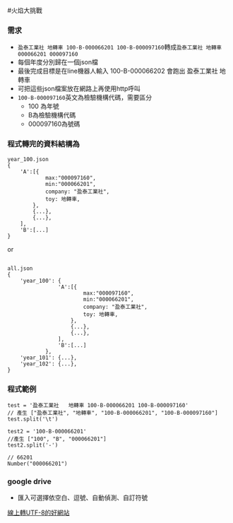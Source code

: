 #火焰大挑戰

### 需求 
* `盈泰工業社 地轉車 100-B-000066201 100-B-000097160`轉成`盈泰工業社 地轉車 000066201 000097160`
* 每個年度分別歸在一個json檔
* 最後完成目標是在line機器人輸入 100-B-000066202 會跑出 盈泰工業社 地轉車
* 可把這些json檔案放在網路上再使用http呼叫
* `100-B-000097160`英文為檢驗機構代碼，需要區分
	* 100 為年號
	* B為檢驗機構代碼
	* 000097160為號碼

### 程式轉完的資料結構為
```
year_100.json
{
	'A':[{
			max:"000097160",
			min:"000066201",
			company: "盈泰工業社",
			toy: 地轉車,
		},
		{...},
		{...},
	],
	'B':[...]
}

```
or
```

all.json
{
	'year_100': {
				'A':[{
						max:"000097160",
						min:"000066201",
						company: "盈泰工業社",
						toy: 地轉車,
					},
					{...},
					{...},
				],
				'B':[...]
			},
	'year_101': {...},
	'year_102': {...},
}
```

### 程式範例
```
test = '盈泰工業社	地轉車	100-B-000066201	100-B-000097160'
// 產生 ["盈泰工業社", "地轉車", "100-B-000066201", "100-B-000097160"]
test.split('\t')

test2 = '100-B-000066201'
//產生 ["100", "B", "000066201"]
test2.split('-')

// 66201
Number("000066201")

```


### google drive 
* 匯入可選擇依空白、逗號、自動偵測、自訂符號


[線上轉UTF-8的好網站](https://subtitletools.com/convert-text-files-to-utf8-online)